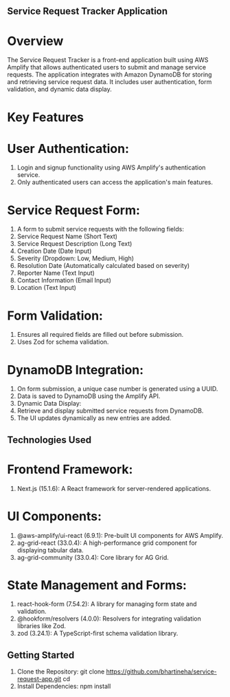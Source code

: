 ## Service Request Tracker Application

# Overview

The Service Request Tracker is a front-end application built using AWS Amplify that allows authenticated users to submit and manage service requests. The application integrates with Amazon DynamoDB for storing and retrieving service request data. It includes user authentication, form validation, and dynamic data display.

# Key Features
  # User Authentication:

  1. Login and signup functionality using AWS Amplify's authentication service.
  2. Only authenticated users can access the application's main features.

  # Service Request Form:

  1. A form to submit service requests with the following fields:
  2. Service Request Name (Short Text)
  3. Service Request Description (Long Text)
  4. Creation Date (Date Input)
  5. Severity (Dropdown: Low, Medium, High)
  6. Resolution Date (Automatically calculated based on severity)
  7. Reporter Name (Text Input)
  8. Contact Information (Email Input)
  9. Location (Text Input)

  # Form Validation:

  1. Ensures all required fields are filled out before submission.
  2. Uses Zod for schema validation.

  # DynamoDB Integration:

  1. On form submission, a unique case number is generated using a UUID.
  2. Data is saved to DynamoDB using the Amplify API.
  3. Dynamic Data Display:
  4. Retrieve and display submitted service requests from DynamoDB.
  5. The UI updates dynamically as new entries are added.

## Technologies Used
  # Frontend Framework:
   1. Next.js (15.1.6): A React framework for server-rendered applications.

  # UI Components:
  1. @aws-amplify/ui-react (6.9.1): Pre-built UI components for AWS Amplify.
  2. ag-grid-react (33.0.4): A high-performance grid component for displaying tabular data.
  3. ag-grid-community (33.0.4): Core library for AG Grid. 

  # State Management and Forms:

   1. react-hook-form (7.54.2): A library for managing form state and validation.
   2. @hookform/resolvers (4.0.0): Resolvers for integrating validation libraries like Zod.
   3. zod (3.24.1): A TypeScript-first schema validation library.

## Getting Started
  1. Clone the Repository:
     git clone https://github.com/bhartineha/service-request-app.git
     cd <repository-folder>
  2. Install Dependencies:
     npm install

  
